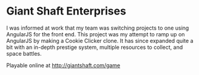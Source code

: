 Giant Shaft Enterprises
=======================

I was informed at work that my team was switching projects to one using AngularJS for the front end.  This project was my attempt to ramp up on AngularJS by making a Cookie Clicker clone.  It has since expanded quite a bit with an in-depth prestige system, multiple resources to collect, and space battles.

Playable online at http://giantshaft.com/game

